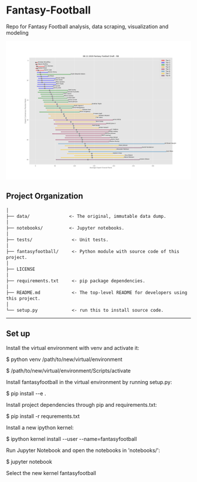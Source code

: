 # Fantasy-Football
Repo for Fantasy Football analysis, data scraping, visualization and modeling

![Image of Tiers Chart](https://github.com/Robert-F-Mulligan/fantasy-football/blob/master/figures/08.12.2020_rangeofrankings_gmm_RB.png)

Project Organization
------------

    │
    ├── data/               <- The original, immutable data dump. 
    │
    ├── notebooks/          <- Jupyter notebooks. 
    │
    ├── tests/               <- Unit tests.
    │
    ├── fantasyfootball/     <- Python module with source code of this project.
    │
    ├── LICENSE
    │
    ├── requirements.txt     <- pip package dependencies.   
    │
    ├── README.md            <- The top-level README for developers using this project.
    │
    └── setup.py             <- run this to install source code.
    


--------


Set up
------------

Install the virtual environment with venv and activate it:

$ python venv /path/to/new/virtual/environment

$ /path/to/new/virtual/environment/Scripts/activate 

Install fantasyfootball in the virtual environment by running setup.py:

$ pip install --e .

Install project dependencies through pip and requirements.txt:

$ pip install -r requrements.txt

Install a new ipython kernel:

$ ipython kernel install --user --name=fantasyfootball

Run Jupyter Notebook and open the notebooks in 'notebooks/':

$ jupyter notebook

Select the new kernel fantasyfootball

